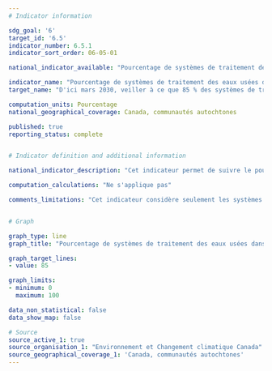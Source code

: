 ```yaml
---
# Indicator information

sdg_goal: '6'
target_id: '6.5'
indicator_number: 6.5.1
indicator_sort_order: 06-05-01

national_indicator_available: "Pourcentage de systèmes de traitement des eaux usées dans les réserves qui respectent les normes de qualité des effluents"

indicator_name: "Pourcentage de systèmes de traitement des eaux usées dans les réserves qui respectent les normes de qualité des effluents"
target_name: "D'ici mars 2030, veiller à ce que 85 % des systèmes de traitement des eaux usées dans les réserves respectent les normes de qualité des effluents"

computation_units: Pourcentage
national_geographical_coverage: Canada, communautés autochtones

published: true
reporting_status: complete


# Indicator definition and additional information

national_indicator_description: "Cet indicateur permet de suivre le pourcentage de systèmes de traitement des eaux usées dans les réserves qui respectent les normes de qualité des effluents du [Règlement sur les effluents des systèmes d'assainissement des eaux usées](https://laws-lois.justice.gc.ca/fra/reglements/DORS-2012-139/TexteComplet.html) ou un accord d'équivalence."

computation_calculations: "Ne s'applique pas"

comments_limitations: "Cet indicateur considère seulement les systèmes de traitement des eaux usées qui rapportent activement la qualité des effleunts. Actuellement, un nombre significatif de systèmes de traitement des eaux usées dans les communautés indigènes ne rapportent pas activement ces données. Les données doivent être interprétées en tenant compte de cette limitation."


# Graph

graph_type: line
graph_title: "Pourcentage de systèmes de traitement des eaux usées dans les réserves qui respectent les normes de qualité des effluents"

graph_target_lines:
- value: 85

graph_limits:
- minimum: 0
  maximum: 100

data_non_statistical: false
data_show_map: false

# Source
source_active_1: true
source_organisation_1: "Environnement et Changement climatique Canada"
source_geographical_coverage_1: 'Canada, communautés autochtones'
---
```

